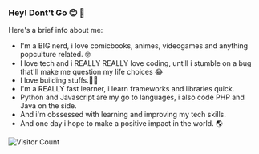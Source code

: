 ### Hey! Dont't Go 😊 👋
Here's a brief info about me:
* I'm a BIG nerd, i love comicbooks, animes, videogames and anything popculture related. 🤓
* I love tech and i REALLY REALLY love coding, untill i stumble on a bug that'll make me question my life choices 😂
* I love building stuffs.👨‍💻
* I'm a REALLY fast learner, i learn frameworks and libraries quick.
* Python and Javascript are my go to languages, i also code PHP and Java on the side.
* And i'm obssessed with learning and improving my tech skills.
* And one day i hope to make a positive impact in the world. 🌎

![Visitor Count](https://profile-counter.glitch.me/ArinzeJeffrey-droid/count.svg)
